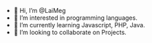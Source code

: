 - 👋 Hi, I’m @LaiMeg
- 👀 I’m interested in programming languages.
- 🌱 I’m currently learning Javascript, PHP, Java.
- 💞️ I’m looking to collaborate on Projects.

<!---
LaiMeg/LaiMeg is a ✨ special ✨ repository because its `README.md` (this file) appears on your GitHub profile.
You can click the Preview link to take a look at your changes.
--->
